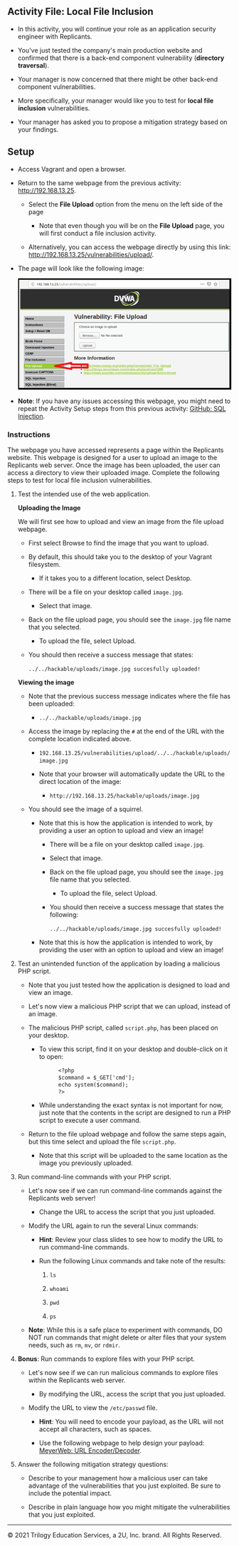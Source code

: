 ## Activity File: Local File Inclusion 

- In this activity, you will continue your role as an application security engineer with Replicants.

- You've just tested the company's main production website and confirmed that there is a back-end component vulnerability (**directory traversal**).

- Your manager is now concerned that there might be other back-end component vulnerabilities.

- More specifically, your manager would like you to test for **local file inclusion** vulnerabilities.

- Your manager has asked you to propose a mitigation strategy based on your findings.

## Setup

- Access Vagrant and open a browser.

- Return to the same webpage from the previous activity: <http://192.168.13.25>.

  - Select the **File Upload** option from the menu on the left side of the page
    
    - Note that even though you will be on the **File Upload** page, you will first conduct a file inclusion activity.

  - Alternatively, you can access the webpage directly by using this link: <http://192.168.13.25/vulnerabilities/upload/>.
  
-  The page will look like the following image:

    ![On DVWA, a red arrow points to File Upload on the left-side menu, and in the center of the page, there is an upload form.](local_file_inclusion.png)

- **Note**: If you have any issues accessing this webpage, you might need to repeat the Activity Setup steps from this previous activity: [GitHub: SQL Injection](https://github.com/coding-boot-camp/cybersecurity-v2/blob/15.1_V2_Update/1-Lesson-Plans/15-Web-Vulnerabilities-and-Hardening/1/Activities/06_SQL_Injection/Unsolved/README.md).

### Instructions 

The webpage you have accessed represents a page within the Replicants website. This webpage is designed for a user to upload an image to the Replicants web server. Once the image has been uploaded, the user can access a directory to view their uploaded image. Complete the following steps to test for local file inclusion vulnerabilities.

1. Test the intended use of the web application.

    **Uploading the Image**

    We will first see how to upload and view an image from the file upload webpage.

      - First select Browse to find the image that you want to upload.

      - By default, this should take you to the desktop of your Vagrant filesystem.

        - If it takes you to a different location, select Desktop.

    - There will be a file on your desktop called `image.jpg`.
    
      - Select that image.

    - Back on the file upload page, you should see the `image.jpg` file name that you selected.

      - To upload the file, select Upload.

    - You should then receive a success message that states:

      `../../hackable/uploads/image.jpg succesfully uploaded!`
  
    **Viewing the image**  

    - Note that the previous success message indicates where the file has been uploaded: 

      - `../../hackable/uploads/image.jpg`

    - Access the image by replacing the `#` at the end of the URL with the complete location indicated above.

      - `192.168.13.25/vulnerabilities/upload/../../hackable/uploads/image.jpg `

      - Note that your browser will automatically update the URL to the direct location of the image:

        - `http://192.168.13.25/hackable/uploads/image.jpg`

    - You should see the image of a squirrel.

      - Note that this is how the application is intended to work, by providing a user an option to upload and view an image!

          - There will be a file on your desktop called `image.jpg`.

          - Select that image.

        - Back on the file upload page, you should see the `image.jpg` file name that you selected.

          - To upload the file, select Upload.

        - You should then receive a success message that states the following:

          `../../hackable/uploads/image.jpg succesfully uploaded!`
        
      - Note that this is how the application is intended to work, by providing the user with an option to upload and view an image!

2. Test an unintended function of the application by loading a malicious PHP script.

    - Note that you just tested how the application is designed to load and view an image.

    - Let's now view a malicious PHP script that we can upload, instead of an image.

    - The malicious PHP script, called `script.php`, has been placed on your desktop.

      - To view this script, find it on your desktop and double-click on it to open:
      
                  <?php
                  $command = $_GET['cmd'];
                  echo system($command);
                  ?>

      - While understanding the exact syntax is not important for now, just note that the contents in the script are designed to run a PHP script to execute a user command.

    - Return to the file upload webpage and follow the same steps again, but this time select and upload the file `script.php`.

      - Note that this script will be uploaded to the same location as the image you previously uploaded.

3. Run command-line commands with your PHP script.

    - Let's now see if we can run command-line commands against the Replicants web server!

      - Change the URL to access the script that you just uploaded.
      
    - Modify the URL again to run the several Linux commands:

      - **Hint**: Review your class slides to see how to modify the URL to run command-line commands.

      - Run the following Linux commands and take note of the results:

        1. `ls`

        2. `whoami`
        
        3. `pwd`
        
        4. `ps`

    - **Note**: While this is a safe place to experiment with commands, DO NOT run commands that might delete or alter files that your system needs, such as `rm`, `mv`, or `rdmir`.

4. **Bonus**: Run commands to explore files with your PHP script.

    - Let's now see if we can run malicious commands to explore files within the Replicants web server.

      - By modifying the URL, access the script that you just uploaded.
      
    - Modify the URL to view the `/etc/passwd` file.

      - **Hint**: You will need to encode your payload, as the URL will not accept all characters, such as spaces.

      - Use the following webpage to help design your payload: [MeyerWeb: URL Encoder/Decoder](https://meyerweb.com/eric/tools/dencoder/).

5. Answer the following mitigation strategy questions:

    - Describe to your management how a malicious user can take advantage of the vulnerabilities that you just exploited. Be sure to include the potential impact.

    - Describe in plain language how you might mitigate the vulnerabilities that you just exploited.

---

© 2021 Trilogy Education Services, a 2U, Inc. brand. All Rights Reserved. 
